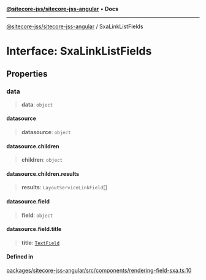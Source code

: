 [**@sitecore-jss/sitecore-jss-angular**](../README.md) • **Docs**

***

[@sitecore-jss/sitecore-jss-angular](../README.md) / SxaLinkListFields

# Interface: SxaLinkListFields

## Properties

### data

> **data**: `object`

#### datasource

> **datasource**: `object`

#### datasource.children

> **children**: `object`

#### datasource.children.results

> **results**: `LayoutServiceLinkField`[]

#### datasource.field

> **field**: `object`

#### datasource.field.title

> **title**: [`TextField`](TextField.md)

#### Defined in

[packages/sitecore-jss-angular/src/components/rendering-field-sxa.ts:10](https://github.com/Sitecore/jss/blob/5b4314b712f0ff68b2830199db3aeba34caef55e/packages/sitecore-jss-angular/src/components/rendering-field-sxa.ts#L10)

